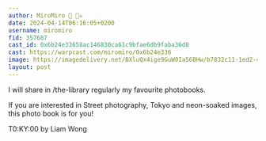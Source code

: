 ```yaml
---
author: MiroMiro 🔵 🏴‍☠️
date: 2024-04-14T06:16:05+0200
username: miromiro
fid: 357687
cast_id: 0x6b24e33658ac146830ca61c9bfae6db9faba36d8
cast: https://warpcast.com/miromiro/0x6b24e336
image: https://imagedelivery.net/BXluQx4ige9GuW0Ia56BHw/b7832c11-1ed2-4c23-4f1e-dbcadee6a000/original
layout: post
---
```

I will share in /the-library regularly my favourite photobooks.  
  
If you are interested in Street photography, Tokyo and neon-soaked images, this photo book is for you!   
  
T0:KY:00 by Liam Wong  

<img src='https://imagedelivery.net/BXluQx4ige9GuW0Ia56BHw/b7832c11-1ed2-4c23-4f1e-dbcadee6a000/original' alt='' referrerpolicy='no-referrer'/>
